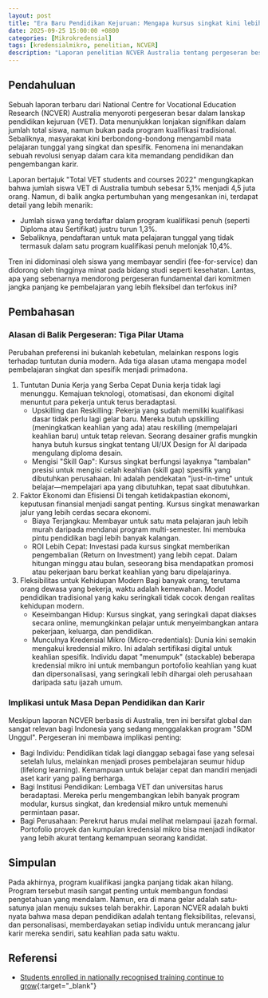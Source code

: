 ```yaml
---
layout: post
title: "Era Baru Pendidikan Kejuruan: Mengapa kursus singkat kini lebih diminati daripada gelar jangka panjang?"
date: 2025-09-25 15:00:00 +0800
categories: [Mikrokredensial]
tags: [kredensialmikro, penelitian, NCVER]
description: "Laporan penelitian NCVER Australia tentang pergeseran besar dalam lanskap pendidikan kejuruan (VET)."
---
```


## Pendahuluan

Sebuah laporan terbaru dari National Centre for Vocational Education Research (NCVER) Australia menyoroti pergeseran besar dalam lanskap pendidikan kejuruan (VET). Data menunjukkan lonjakan signifikan dalam jumlah total siswa, namun bukan pada program kualifikasi tradisional. Sebaliknya, masyarakat kini berbondong-bondong mengambil mata pelajaran tunggal yang singkat dan spesifik. Fenomena ini menandakan sebuah revolusi senyap dalam cara kita memandang pendidikan dan pengembangan karir.

Laporan bertajuk "Total VET students and courses 2022" mengungkapkan bahwa jumlah siswa VET di Australia tumbuh sebesar 5,1% menjadi 4,5 juta orang. Namun, di balik angka pertumbuhan yang mengesankan ini, terdapat detail yang lebih menarik:
-   Jumlah siswa yang terdaftar dalam program kualifikasi penuh (seperti Diploma atau Sertifikat) justru turun 1,3%.
-   Sebaliknya, pendaftaran untuk mata pelajaran tunggal yang tidak termasuk dalam satu program kualifikasi penuh melonjak 10,4%.

Tren ini didominasi oleh siswa yang membayar sendiri (fee-for-service) dan didorong oleh tingginya minat pada bidang studi seperti kesehatan. Lantas, apa yang sebenarnya mendorong pergeseran fundamental dari komitmen jangka panjang ke pembelajaran yang lebih fleksibel dan terfokus ini?

## Pembahasan

### Alasan di Balik Pergeseran: Tiga Pilar Utama

Perubahan preferensi ini bukanlah kebetulan, melainkan respons logis terhadap tuntutan dunia modern. Ada tiga alasan utama mengapa model pembelajaran singkat dan spesifik menjadi primadona.
1. Tuntutan Dunia Kerja yang Serba Cepat
   Dunia kerja tidak lagi menunggu. Kemajuan teknologi, otomatisasi, dan ekonomi digital menuntut para pekerja untuk terus beradaptasi.
   - Upskilling dan Reskilling: Pekerja yang sudah memiliki kualifikasi dasar tidak perlu lagi gelar baru. Mereka butuh upskilling (meningkatkan keahlian yang ada) atau reskilling (mempelajari keahlian baru) untuk tetap relevan. Seorang desainer grafis mungkin hanya butuh kursus singkat tentang UI/UX Design for AI daripada mengulang diploma desain.
   - Mengisi "Skill Gap": Kursus singkat berfungsi layaknya "tambalan" presisi untuk mengisi celah keahlian (skill gap) spesifik yang dibutuhkan perusahaan. Ini adalah pendekatan "just-in-time" untuk belajar—mempelajari apa yang dibutuhkan, tepat saat dibutuhkan.
2. Faktor Ekonomi dan Efisiensi
   Di tengah ketidakpastian ekonomi, keputusan finansial menjadi sangat penting. Kursus singkat menawarkan jalur yang lebih cerdas secara ekonomi.
   - Biaya Terjangkau: Membayar untuk satu mata pelajaran jauh lebih murah daripada mendanai program multi-semester. Ini membuka pintu pendidikan bagi lebih banyak kalangan.
   - ROI Lebih Cepat: Investasi pada kursus singkat memberikan pengembalian (Return on Investment) yang lebih cepat. Dalam hitungan minggu atau bulan, seseorang bisa mendapatkan promosi atau pekerjaan baru berkat keahlian yang baru dipelajarinya.
3. Fleksibilitas untuk Kehidupan Modern
   Bagi banyak orang, terutama orang dewasa yang bekerja, waktu adalah kemewahan. Model pendidikan tradisional yang kaku seringkali tidak cocok dengan realitas kehidupan modern.
   - Keseimbangan Hidup: Kursus singkat, yang seringkali dapat diakses secara online, memungkinkan pelajar untuk menyeimbangkan antara pekerjaan, keluarga, dan pendidikan.
   - Munculnya Kredensial Mikro (Micro-credentials): Dunia kini semakin mengakui kredensial mikro. Ini adalah sertifikasi digital untuk keahlian spesifik. Individu dapat "menumpuk" (stackable) beberapa kredensial mikro ini untuk membangun portofolio keahlian yang kuat dan dipersonalisasi, yang seringkali lebih dihargai oleh perusahaan daripada satu ijazah umum.

### Implikasi untuk Masa Depan Pendidikan dan Karir

Meskipun laporan NCVER berbasis di Australia, tren ini bersifat global dan sangat relevan bagi Indonesia yang sedang menggalakkan program "SDM Unggul". Pergeseran ini membawa implikasi penting:
- Bagi Individu: Pendidikan tidak lagi dianggap sebagai fase yang selesai setelah lulus, melainkan menjadi proses pembelajaran seumur hidup (lifelong learning). Kemampuan untuk belajar cepat dan mandiri menjadi aset karir yang paling berharga.
- Bagi Institusi Pendidikan: Lembaga VET dan universitas harus beradaptasi. Mereka perlu mengembangkan lebih banyak program modular, kursus singkat, dan kredensial mikro untuk memenuhi permintaan pasar.
- Bagi Perusahaan: Perekrut harus mulai melihat melampaui ijazah formal. Portofolio proyek dan kumpulan kredensial mikro bisa menjadi indikator yang lebih akurat tentang kemampuan seorang kandidat.

## Simpulan

Pada akhirnya, program kualifikasi jangka panjang tidak akan hilang. Program tersebut masih sangat penting untuk membangun fondasi pengetahuan yang mendalam. Namun, era di mana gelar adalah satu-satunya jalan menuju sukses telah berakhir. Laporan NCVER adalah bukti nyata bahwa masa depan pendidikan adalah tentang fleksibilitas, relevansi, dan personalisasi, memberdayakan setiap individu untuk merancang jalur karir mereka sendiri, satu keahlian pada satu waktu.

## Referensi

- [Students enrolled in nationally recognised training continue to grow](https://www.ncver.edu.au/news-and-events/media-releases/students-enrolled-in-nationally-recognised-training-continue-to-grow){:target="_blank"}
